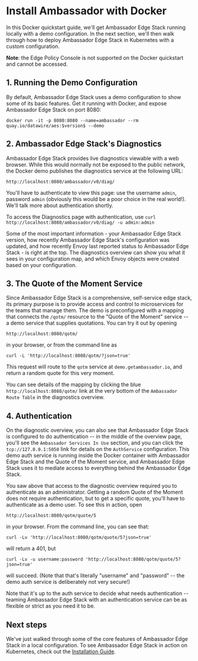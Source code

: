 # Install Ambassador with Docker

In this Docker quickstart guide, we'll get Ambassador Edge Stack running locally
with a demo configuration. In the next section, we'll then walk through how to
deploy Ambassador Edge Stack in Kubernetes with a custom configuration.

**Note**: the Edge Policy Console is not supported on the Docker quickstart and
cannot be accessed.

## 1. Running the Demo Configuration

By default, Ambassador Edge Stack uses a demo configuration to show some of its basic features. Get it running with Docker, and expose Ambassador Edge Stack on port 8080:

```
docker run -it -p 8080:8080 --name=ambassador --rm quay.io/datawire/aes:$version$ --demo
```

## 2. Ambassador Edge Stack's Diagnostics

Ambassador Edge Stack provides live diagnostics viewable with a web browser. While this would normally not be exposed to the public network, the Docker demo publishes the diagnostics service at the following URL:

`http://localhost:8080/ambassador/v0/diag/`

You'll have to authenticate to view this page: use the username `admin`,
password `admin` (obviously this would be a poor choice in the real world!).
We'll talk more about authentication shortly.

To access the Diagnostics page with authentication, use `curl http://localhost:8080/ambassador/v0/diag/ -u admin:admin`

Some of the most important information - your Ambassador Edge Stack version, how recently Ambassador Edge Stack's configuration was updated, and how recently Envoy last reported status to Ambassador Edge Stack - is right at the top. The diagnostics overview can show you what it sees in your configuration map, and which Envoy objects were created based on your configuration.

## 3. The Quote of the Moment Service

Since Ambassador Edge Stack is a comprehensive, self-service edge stack, its primary purpose is to provide access and control to microservices for the teams that manage them. The demo is preconfigured with a mapping that connects the `/qotm/` resource to the "Quote of the Moment" service -- a demo service that supplies quotations. You can try it out by opening

`http://localhost:8080/qotm/`

in your browser, or from the command line as

```shell
curl -L 'http://localhost:8080/qotm/?json=true'
```

This request will route to the `qotm` service at `demo.getambassador.io`, and return a random quote for this very moment.

You can see details of the mapping by clicking the blue `http://localhost:8080/qotm/` link at the very bottom of the `Ambassador Route Table` in the diagnostics overview.

## 4. Authentication

On the diagnostic overview, you can also see that Ambassador Edge Stack is configured to do authentication -- in the middle of the overview page, you'll see the `Ambassador Services In Use` section, and you can click the `tcp://127.0.0.1:5050` link for details on the `AuthService` configuration. This demo auth service is running inside the Docker container with Ambassador Edge Stack and the Quote of the Moment service, and Ambassador Edge Stack uses it to mediate access to everything behind the Ambassador Edge Stack.

You saw above that access to the diagnostic overview required you to authenticate as an administrator. Getting a random Quote of the Moment does not require authentication, but to get a specific quote, you'll have to authenticate as a demo user. To see this in action, open

`http://localhost:8080/qotm/quote/5` 

in your browser. From the command line, you can see that:

```shell
curl -Lv 'http://localhost:8080/qotm/quote/5?json=true'
```

will return a 401, but

```shell
curl -Lv -u username:password 'http://localhost:8080/qotm/quote/5?json=true'
```

will succeed. (Note that that's literally "username" and "password" -- the demo auth service is deliberately not very secure!)

Note that it's up to the auth service to decide what needs authentication -- teaming Ambassador Edge Stack with an authentication service can be as flexible or strict as you need it to be.

## Next steps

We've just walked through some of the core features of Ambassador Edge Stack in a local configuration. To see Ambassador Edge Stack in action on Kubernetes, check out the [Installation Guide](../../user-guide/install).
